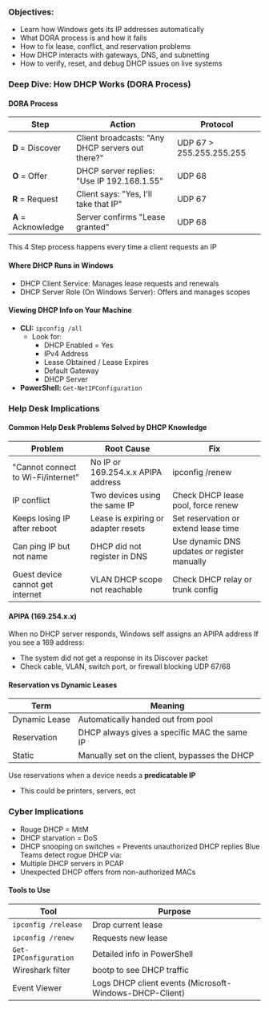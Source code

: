 ### Objectives:
- Learn how Windows gets its IP addresses automatically
- What DORA process is and how it fails
- How to fix lease, conflict, and reservation problems
- How DHCP interacts with gateways, DNS, and subnetting
- How to verify, reset, and debug DHCP issues on live systems

### Deep Dive: How DHCP Works (DORA Process)

#### DORA Process

| Step                | Action                                           | Protocol                 |
| ------------------- | ------------------------------------------------ | ------------------------ |
| **D** = Discover    | Client broadcasts: "Any DHCP servers out there?" | UDP 67 > 255.255.255.255 |
| **O** = Offer       | DHCP server replies: "Use IP 192.168.1.55"       | UDP 68                   |
| **R** = Request     | Client says: "Yes, I'll take that IP"            | UDP 67                   |
| **A** = Acknowledge | Server confirms "Lease granted"                  | UDP 68                   |
This 4 Step process happens every time a client requests an IP

#### Where DHCP Runs in Windows
- DHCP Client Service: Manages lease requests and renewals
- DHCP Server Role (On Windows Server): Offers and manages scopes

#### Viewing DHCP Info on Your Machine
- **CLI:** `ipconfig /all`
	- Look for: 
		- DHCP Enabled = Yes
		- IPv4 Address
		- Lease Obtained / Lease Expires
		- Default Gateway
		- DHCP Server
- **PowerShell:** `Get-NetIPConfiguration`

### Help Desk Implications
#### Common Help Desk Problems Solved by DHCP Knowledge

| Problem                            | Root Cause                          | Fix                                          |
| ---------------------------------- | ----------------------------------- | -------------------------------------------- |
| "Cannot connect to Wi-Fi/internet" | No IP or 169.254.x.x APIPA address  | ipconfig /renew                              |
| IP conflict                        | Two devices using the same IP       | Check DHCP lease pool, force renew           |
| Keeps losing IP after reboot       | Lease is expiring or adapter resets | Set reservation or extend lease time         |
| Can ping IP but not name           | DHCP did not register in DNS        | Use dynamic DNS updates or register manually |
| Guest device cannot get internet   | VLAN DHCP scope not reachable       | Check DHCP relay or trunk config             |
#### APIPA (169.254.x.x)
When no DHCP server responds, Windows self assigns an APIPA address
If you see a 169 address:
- The system did not get a response in its Discover packet
- Check cable, VLAN, switch port, or firewall blocking UDP 67/68
#### Reservation vs Dynamic Leases

| Term          | Meaning                                       |
| ------------- | --------------------------------------------- |
| Dynamic Lease | Automatically handed out from pool            |
| Reservation   | DHCP always gives a specific MAC the same IP  |
| Static        | Manually set on the client, bypasses the DHCP |
Use reservations when a device needs a **predicatable IP** 
- This could be printers, servers, ect
### Cyber Implications
- Rouge DHCP = MitM
- DHCP starvation = DoS
- DHCP snooping on switches = Prevents unauthorized DHCP replies
Blue Teams detect rogue DHCP via:
- Multiple DHCP servers in PCAP
- Unexpected DHCP offers from non-authorized MACs
#### Tools to Use

| Tool                  | Purpose                                                 |
| --------------------- | ------------------------------------------------------- |
| `ipconfig /release`   | Drop current lease                                      |
| `ipconfig /renew`     | Requests new lease                                      |
| `Get-IPConfiguration` | Detailed info in PowerShell                             |
| Wireshark filter      | bootp to see DHCP traffic                               |
| Event Viewer          | Logs DHCP client events (Microsoft-Windows-DHCP-Client) |
